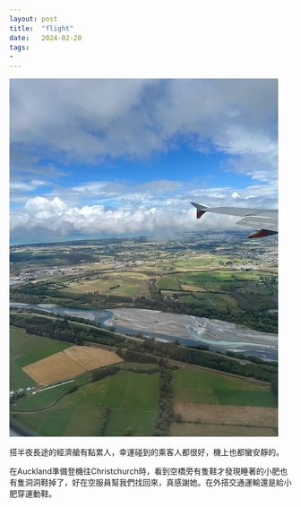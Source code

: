 ```yaml
---
layout: post
title:  "flight"
date:   2024-02-28
tags:
- 
---
```

![flight](/media/2024-02-28-flight.jpeg)

搭半夜長途的經濟艙有點累人，幸運碰到的乘客人都很好，機上也都蠻安靜的。

在Auckland準備登機往Christchurch時，看到空橋旁有隻鞋才發現睡著的小肥也有隻洞洞鞋掉了，好在空服員幫我們找回來，真感謝她。在外搭交通運輸還是給小肥穿運動鞋。